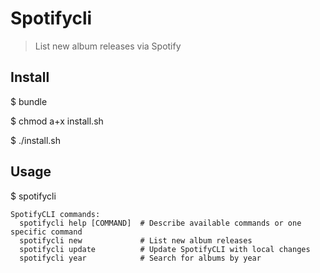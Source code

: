 # Spotifycli

> List new album releases via Spotify

## Install

$ bundle

$ chmod a+x install.sh

$ ./install.sh

## Usage

$ spotifycli

```
SpotifyCLI commands:
  spotifycli help [COMMAND]  # Describe available commands or one specific command
  spotifycli new             # List new album releases
  spotifycli update          # Update SpotifyCLI with local changes
  spotifycli year            # Search for albums by year
```

